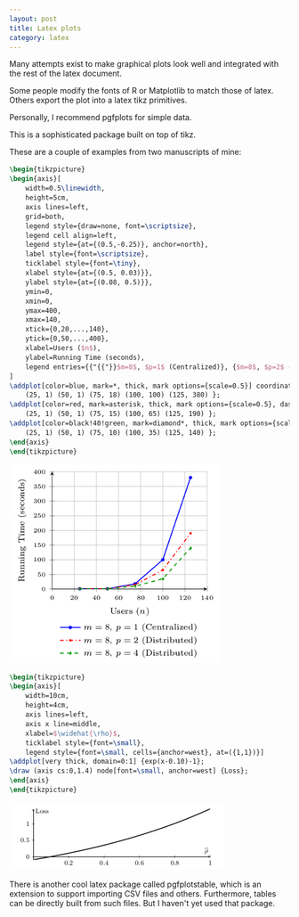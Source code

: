 ```yaml
---
layout: post
title: Latex plots
category: latex
---
```


Many attempts exist to make graphical plots look well and integrated with the rest of the latex document.

Some people modify the fonts of R or Matplotlib to match those of latex. Others export the plot into a latex tikz primitives.

Personally, I recommend pgfplots for simple data.

This is a sophisticated package built on top of tikz.

These are a couple of examples from two manuscripts of mine:

```LaTeX
\begin{tikzpicture}
\begin{axis}[
    width=0.5\linewidth,
    height=5cm,
    axis lines=left,
    grid=both,
    legend style={draw=none, font=\scriptsize},
    legend cell align=left,
    legend style={at={(0.5,-0.25)}, anchor=north},
    label style={font=\scriptsize},
    ticklabel style={font=\tiny},
    xlabel style={at={(0.5, 0.03)}},
    ylabel style={at={(0.08, 0.5)}},
    ymin=0,
    xmin=0,
    ymax=400,
    xmax=140,
    xtick={0,20,...,140},
    ytick={0,50,...,400},
    xlabel=Users ($n$),
    ylabel=Running Time (seconds),
    legend entries={{"{{"}}$m=8$, $p=1$ (Centralized)}, {$m=8$, $p=2$ (Distributed)}, {$m=8$, $p=4$ (Distributed){{"}}"}},
]
\addplot[color=blue, mark=*, thick, mark options={scale=0.5}] coordinates {
    (25, 1) (50, 1) (75, 18) (100, 100) (125, 380) };
\addplot[color=red, mark=asterisk, thick, mark options={scale=0.5}, dashdotted] coordinates {
    (25, 1) (50, 1) (75, 15) (100, 65) (125, 190) };
\addplot[color=black!40!green, mark=diamond*, thick, mark options={scale=0.5}, dashed] coordinates {
    (25, 1) (50, 1) (75, 10) (100, 35) (125, 140) };
\end{axis}
\end{tikzpicture}
```

![scatter](/img/2017-01-25/04-pgfplots-scatter.png)

```LaTeX
\begin{tikzpicture}
\begin{axis}[
    width=10cm,
    height=4cm,
    axis lines=left,
    axis x line=middle,
    xlabel=$\widehat{\rho}$,
    ticklabel style={font=\small},
    legend style={font=\small, cells={anchor=west}, at=({1,1})}]
\addplot[very thick, domain=0:1] {exp(x-0.10)-1};
\draw (axis cs:0,1.4) node[font=\small, anchor=west] {Loss};
\end{axis}
\end{tikzpicture}
```

![plot](/img/2017-01-25/04-pgfplots-plot.png)

There is another cool latex package called pgfplotstable, which is an extension to support importing CSV files and others. Furthermore, tables can be directly built from such files. But I haven't yet used that package.
